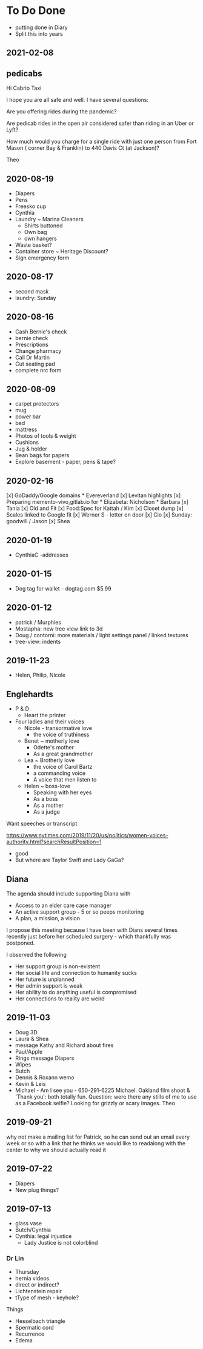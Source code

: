 # To Do Done

* putting done in Diary
* Split this into years

## 2021-02-08

## pedicabs

Hi Cabrio Taxi

I hope you are all safe and well. I have several questions:

Are you offering rides during the pandemic?

Are pedicab rides in the open air considered safer than riding in an Uber or Lyft?

How much would you charge for a single ride with just one person from Fort Mason ( corner Bay & Franklin) to 440 Davis Ct (at Jackson)?

Theo


## 2020-08-19

* Diapers
* Pens
* Freesko cup
* Cynthia
* Laundry ~ Marina Cleaners
	* Shirts buttoned
	* Own bag
	* own hangers
* Waste basket?
* Container store ~ Heritage Discount?
* Sign emergency form

## 2020-08-17

* second mask
* laundry: Sunday

## 2020-08-16

* Cash Bernie's check
* bernie check
* Prescriptions
* Change pharmacy
* Call Dr Martin
* Cut seating pad
* complete nrc form

## 2020-08-09

* carpet protectors
* mug
* power bar
* bed
* mattress
* Photos of tools & weight
* Cushions
* Jug & holder
* Bean bags for papers
* Explore basement - paper, pens & tape?

## 2020-02-16

[x] GoDaddy/Google domains
    * Evereverland
[x] Levitan highlights
[x] Preparing memento-vivo,gitlab.io for
    * Elizabeta: Nicholson
    * Barbara
[x] Tania
[x] Old and Fit
[x] Food:Spec for Kattah / Kim
[x] Closet dump
[x] Scales linked to Google fit
[x] Werner S - letter on door
[x] Cio
[x] Sunday: goodwill / Jason
[x] Shea

## 2020-01-19

* CynthiaC -addresses


## 2020-01-15

- Dog tag for wallet - dogtag.com $5.99


## 2020-01-12

- patrick / Murphies
- Mostapha: new tree view link to 3d
- Doug / contorni: more materials / light settings panel / linked textures
- tree-view: indents

## 2019-11-23

- Helen, Philip, Nicole

## Englehardts

* P & D
  * Heart the printer
* Four ladies and their voices
  * Nicole - transormative love
    * the voice of truthiness
  * Benet ~ motherly love
    * Odette's mother
    * As a great grandmother
  * Lea ~ Brotherly love
    * the voice of Carol Bartz
    * a commanding voice
    * A voice that men listen to
  * Helen ~ boss-love
    * Speaking with her eyes
    * As a boss
    * As a mother
    * As a judge

Want speeches or transcript

https://www.nytimes.com/2019/11/20/us/politics/women-voices-authority.html?searchResultPosition=1

* good
* But where are Taylor Swift and Lady GaGa?



## Diana

The agenda  should include supporting Diana with
* Access to an elder care case manager
* An active support group - 5 or so peeps monitoring
* A plan, a mission, a vision

I propose this meeting because I have been with Dians several times recently just before her scheduled surgery - which thankfully was postponed.

I observed the following

* Her support group is non-existent
* Her social life and connection to humanity sucks
* Her future is unplanned
* Her admin support is weak
* Her ability to do anything useful is compromised
* Her connections to reality are weird


## 2019-11-03

* Doug 3D
* Laura & Shea
* message Kathy and Richard about fires
* Paul/Apple
* Rings message
 Diapers
* Wipes
* Butch
* Dennis & Roxann
wemo
* Kevin & Leis
* Michael - Am I see you - 650-291-6225
Michael. Oakland film shoot & 'Thank you': both totally fun. Question: were there any stills of me to use as a Facebook selfie? Looking for grizzly or scary images. Theo



## 2019-09-21

why not make a mailing list for Patrick, so he can send out an email every week or so with a link that he thinks we would like to readalong with the center to why we should actually read it


## 2019-07-22

* Diapers
* New plug things?

## 2019-07-13

* glass vase
* Butch/Cynthia
* Cynthia: legal injustice
    * Lady Justice is not colorblind


### Dr Lin

* Thursday
* hernia videos
* direct or indirect?
* Lichtenstein repair
* tType of mesh - keyhole?

Things

* Hesselbach triangle
* Spermatic cord
* Recurrence
* Edema


